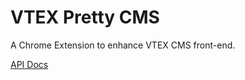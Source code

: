 # VTEX Pretty CMS

A Chrome Extension to enhance VTEX CMS front-end.

[API Docs](https://github.com/alvimm/vtex-pretty-cms/tree/master/app)